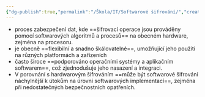 ```yaml
---
{"dg-publish":true,"permalink":"/Škola/IT/Softwarové šifrování/","created":"2024-03-18T20:55:16.867+01:00","updated":"2024-03-13T18:07:35.648+01:00"}
---
```


- proces zabezpečení dat, kde ==šifrovací operace jsou prováděny pomocí softwarových algoritmů a procesů== na obecném hardware, zejména na procesoru.
- je obecně ==flexibilní a snadno škálovatelné==, umožňující jeho použití na různých platformách a zařízeních
- často široce ==podporováno operačními systémy a aplikačním softwarem==, což zjednodušuje jeho nasazení a integraci.
- V porovnání s hardwarovým šifrováním ==může být softwarové šifrování náchylnější k útokům na úrovni softwarových implementací==, zejména při nedostatečných bezpečnostních opatřeních.